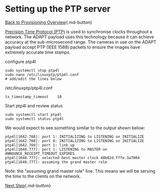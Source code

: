 # Setting up the PTP server

[Back to Provisioning Overview](provisioning.md){.md-button}

[Precision Time Protocol (PTP)](https://en.wikipedia.org/wiki/Precision_Time_Protocol) is used to synchronise clocks throughout a network. The ADAPT payload uses this technology because it can achieve accuracy at the sub-microsecond range. The cameras in use on the ADAPT payload accept PTP (IEEE 1588) packets to ensure the images have extremely accurate time stamps.

configure ptp4l
```
sudo systemctl stop ptp4l
sudo nano /etc/linuxptp/ptp4l.conf
# add/edit the lines below
```
/etc/linuxptp/ptp4l.conf
```
tx_timestamp_timeout    10
```
Start ptp4l and review status
```
sudo systemctl start ptp4l
sudo systemctl status ptp4l
```

We would expect to see something similar to the output shown below:
```
ptp4l[1642.768]: port 1: INITIALIZING to LISTENING on INITIALIZE
ptp4l[1642.768]: port 0: INITIALIZING to LISTENING on INITIALIZE
ptp4l[1642.769]: port 1: link up
ptp4l[1648.777]: port 1: LISTENING to MASTER on ANNOUNCE_RECEIPT_TIMEOUT_EXPIRES
ptp4l[1648.777]: selected best master clock 48b02d.fffe.3a7004
ptp4l[1648.777]: assuming the grand master role
```
Note: the "assuming grand master role" line.  This means we will be serving the time to the clients on the network.

[Next Step](prov5.md){.md-button}